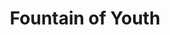 ---
pid: LLG26
title: Fountain of Youth
location_transcription: City Hall ?
zipcode: '19146'
outside_phl: 
neighborhood: Graduate Hospital,Naval Square,Southwest Center City
age: '17'
age_range: 13-19
instagram: 
image_file_name: LLG_26.jpg
proposal_transcription: A circular monument, a gentle bubbling fountain at the center,
  with thin planks of metal surrounding it. The planks are of varying heights, each
  depending on the number of people who have been diagnosed with HIV/AIDS in Philadelphia
  from 1980 to present. The highest spike curls down, withering under its own weight.
  On the inside, the names of those who have been diagnosed are etched onto the inner
  side, something one can only see in looking through the gaps.
topic: Culture,Health,History,Human Rights,LGBTQ+,Philadelphia,Uplifting
topic_summary: 0, 0, 0, 0, 0, 0, 0
type: Fountain,Sculpture Statue,Memorial
keywords_other: HIV, AIDS, fountain of youth, memorial
credit: Anna Collins
image_labels: 
twitter: 
facebook: 
permalink: "/monuments/llg26/"
layout: item-page
---